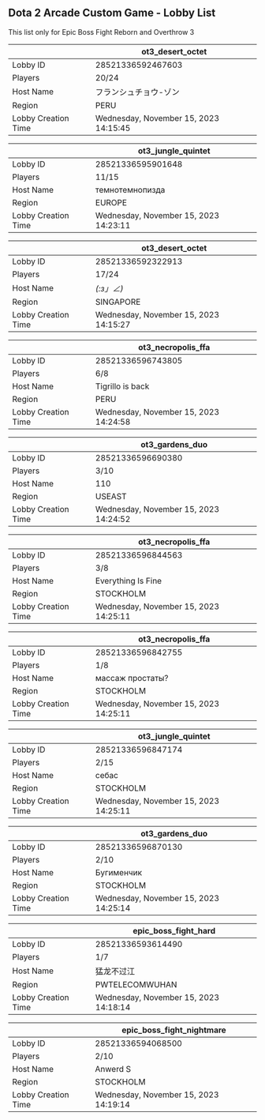 ## Dota 2 Arcade Custom Game - Lobby List

This list only for Epic Boss Fight Reborn and Overthrow 3

|  | ot3_desert_octet |
| ------ | ------ |
| Lobby ID | 28521336592467603 |
| Players | 20/24 |
| Host Name | フランシュチョウ-ゾン |
| Region | PERU |
| Lobby Creation Time | Wednesday, November 15, 2023 14:15:45 |


|  | ot3_jungle_quintet |
| ------ | ------ |
| Lobby ID | 28521336595901648 |
| Players | 11/15 |
| Host Name | темнотемнопизда |
| Region | EUROPE |
| Lobby Creation Time | Wednesday, November 15, 2023 14:23:11 |


|  | ot3_desert_octet |
| ------ | ------ |
| Lobby ID | 28521336592322913 |
| Players | 17/24 |
| Host Name | _(:з」∠)_ |
| Region | SINGAPORE |
| Lobby Creation Time | Wednesday, November 15, 2023 14:15:27 |


|  | ot3_necropolis_ffa |
| ------ | ------ |
| Lobby ID | 28521336596743805 |
| Players | 6/8 |
| Host Name | Tigrillo is back |
| Region | PERU |
| Lobby Creation Time | Wednesday, November 15, 2023 14:24:58 |


|  | ot3_gardens_duo |
| ------ | ------ |
| Lobby ID | 28521336596690380 |
| Players | 3/10 |
| Host Name | 110 |
| Region | USEAST |
| Lobby Creation Time | Wednesday, November 15, 2023 14:24:52 |


|  | ot3_necropolis_ffa |
| ------ | ------ |
| Lobby ID | 28521336596844563 |
| Players | 3/8 |
| Host Name | Everything Is Fine |
| Region | STOCKHOLM |
| Lobby Creation Time | Wednesday, November 15, 2023 14:25:11 |


|  | ot3_necropolis_ffa |
| ------ | ------ |
| Lobby ID | 28521336596842755 |
| Players | 1/8 |
| Host Name | массаж простаты? |
| Region | STOCKHOLM |
| Lobby Creation Time | Wednesday, November 15, 2023 14:25:11 |


|  | ot3_jungle_quintet |
| ------ | ------ |
| Lobby ID | 28521336596847174 |
| Players | 2/15 |
| Host Name | себас |
| Region | STOCKHOLM |
| Lobby Creation Time | Wednesday, November 15, 2023 14:25:11 |


|  | ot3_gardens_duo |
| ------ | ------ |
| Lobby ID | 28521336596870130 |
| Players | 2/10 |
| Host Name | Бугименчик |
| Region | STOCKHOLM |
| Lobby Creation Time | Wednesday, November 15, 2023 14:25:14 |


|  | epic_boss_fight_hard |
| ------ | ------ |
| Lobby ID | 28521336593614490 |
| Players | 1/7 |
| Host Name | 猛龙不过江 |
| Region | PWTELECOMWUHAN |
| Lobby Creation Time | Wednesday, November 15, 2023 14:18:14 |


|  | epic_boss_fight_nightmare |
| ------ | ------ |
| Lobby ID | 28521336594068500 |
| Players | 2/10 |
| Host Name | Anwerd S |
| Region | STOCKHOLM |
| Lobby Creation Time | Wednesday, November 15, 2023 14:19:14 |


